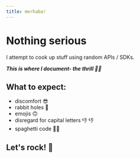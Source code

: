 ```yaml
---
title: merhaba!
---
```



# Nothing serious

I attempt to cook up stuff using random APIs /  SDKs.

***This is where I document- the thrill :surfing_woman:***


## What to expect:

- discomfort :sunglasses:
- rabbit holes :eyes:
- emojis :upside_down_face:
- disregard for capital letters :-1:
:thumbsdown:
- spaghetti code :chopsticks::spaghetti:


## Let's rock! :rocket:
